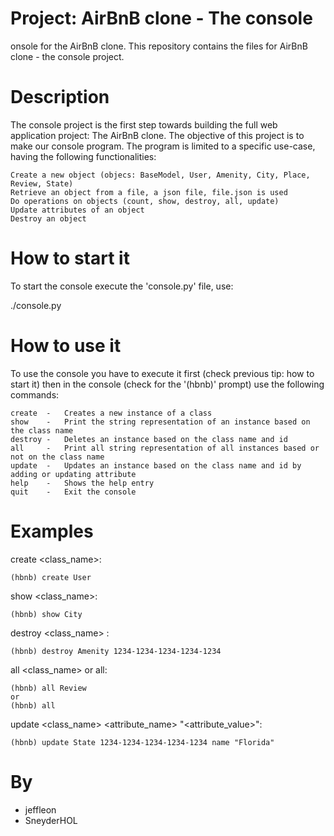 # Project: AirBnB clone - The console

onsole for the AirBnB clone.
This repository contains the files for AirBnB clone - the console project.


# Description

The console project is the first step towards building the full web application project: The AirBnB clone.
The objective of this project is to make our console program. The program is limited to a specific use-case, having the following functionalities:

    Create a new object (objecs: BaseModel, User, Amenity, City, Place, Review, State)
    Retrieve an object from a file, a json file, file.json is used
    Do operations on objects (count, show, destroy, all, update)
    Update attributes of an object
    Destroy an object


# How to start it

To start the console execute the 'console.py' file, use:

   ./console.py


# How to use it

To use the console you have to execute it first (check previous tip: how to start it) then in the console (check for the '(hbnb)' prompt) use the following commands:

    create  -	Creates a new instance of a class
    show    -	Print the string representation of an instance based on the class name
    destroy -	Deletes an instance based on the class name and id
    all	    -   Print all string representation of all instances based or not on the class name
    update  -	Updates an instance based on the class name and id by adding or updating attribute
    help    -	Shows the help entry
    quit    -	Exit the console


# Examples

create <class_name>:

    (hbnb) create User

show <class_name>:

    (hbnb) show City

destroy <class_name> <id>:

    (hbnb) destroy Amenity 1234-1234-1234-1234-1234

all <class_name> or all:

    (hbnb) all Review
    or
    (hbnb) all

update <class_name> <id> <attribute_name> "<attribute_value>":

    (hbnb) update State 1234-1234-1234-1234-1234 name "Florida"


# By

* jeffleon
* SneyderHOL
